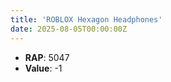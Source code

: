 ```yaml
---
title: 'ROBLOX Hexagon Headphones'
date: 2025-08-05T00:00:00Z
---
```

- **RAP**: 5047
- **Value**: -1
